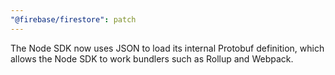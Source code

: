 ```yaml
---
"@firebase/firestore": patch
---
```


The Node SDK now uses JSON to load its internal Protobuf definition, which allows the Node SDK to work bundlers such as Rollup and Webpack.
